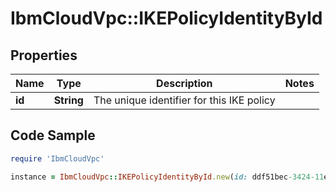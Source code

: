 # IbmCloudVpc::IKEPolicyIdentityById

## Properties

Name | Type | Description | Notes
------------ | ------------- | ------------- | -------------
**id** | **String** | The unique identifier for this IKE policy | 

## Code Sample

```ruby
require 'IbmCloudVpc'

instance = IbmCloudVpc::IKEPolicyIdentityById.new(id: ddf51bec-3424-11e8-b467-0ed5f89f718b)
```


